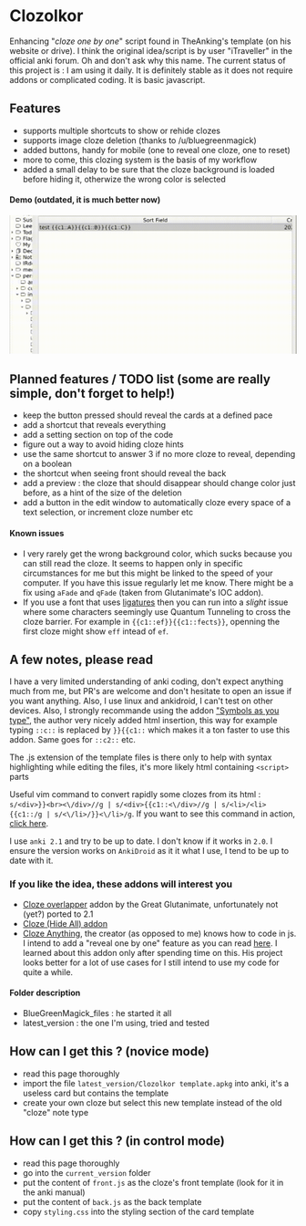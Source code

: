 # Clozolkor
Enhancing "*cloze one by one*" script found in TheAnking's template (on his website or drive). I think the original idea/script is by user "iTraveller" in the official anki forum. Oh and don't ask why this name. The current status of this project is : I am using it daily. It is definitely stable as it does not require addons or complicated coding. It is basic javascript.


## Features 
* supports multiple shortcuts to show or rehide clozes
* supports image cloze deletion (thanks to /u/bluegreenmagick)
* added buttons, handy for mobile (one to reveal one cloze, one to reset)
* more to come, this clozing system is the basis of my workflow
* added a small delay to be sure that the cloze background is loaded before hiding it, otherwize the wrong color is selected

#### Demo (outdated, it is much better now)
![demo_gif](bin/demo.gif)

## Planned features / TODO list (some are really simple, don't forget to help!)
* keep the button pressed should reveal the cards at a defined pace
* add a shortcut that reveals everything
* add a setting section on top of the code
* figure out a way to avoid hiding cloze hints
* use the same shortcut to answer 3 if no more cloze to reveal, depending on a boolean
* the shortcut when seeing front should reveal the back
* add a preview : the cloze that should disappear should change color just before, as a hint of the size of the deletion
* add a button in the edit window to automatically cloze every space of a text selection, or increment cloze number etc

#### Known issues
* I very rarely get the wrong background color, which sucks because you can still read the cloze. It seems to happen only in specific circumstances for me but this might be linked to the speed of your computer. If you have this issue regularly let me know. There might be a fix using `aFade` and `qFade` (taken from Glutanimate's IOC addon).
* If you use a font that uses [ligatures](https://en.wikipedia.org/wiki/Orthographic_ligature) then you can run into a *slight* issue where some characters seemingly use Quantum Tunneling to cross the cloze barrier. For example in `{{c1::ef}}{{c1::fects}}`, openning the first cloze might show `eff` intead of `ef`.

## A few notes, please read
I have a very limited understanding of anki coding, don't expect anything much from me, but PR's are welcome and don't hesitate to open an issue if you want anything. Also, I use linux and ankidroid, I can't test on other devices. Also, I strongly recommande using the addon ["Symbols as you type"](https://ankiweb.net/shared/info/2040501954), the author very nicely added html insertion, this way for example typing `::c::` is replaced by `}}{{c1::` which makes it a ton faster to use this addon. Same goes for `::c2::` etc.

The .js extension of the template files is there only to help with syntax highlighting while editing the files, it's more likely html containing `<script>` parts

Useful vim command to convert rapidly some clozes from its html : `s/<div>}}<br><\/div>//g | s/<div>{{c1::<\/div>//g | s/<li>/<li>{{c1::/g | s/<\/li>/}}<\/li>/g`. If you want to see this command in action, [click here](bin/demo_vim.gif).

I use `anki 2.1` and try to be up to date. I don't know if it works in `2.0`. I ensure the version works on `AnkiDroid` as it it what I use, I tend to be up to date with it.


### If you like the idea, these addons will interest you
* [Cloze overlapper](https://github.com/Glutanimate/cloze-overlapper) addon by the Great Glutanimate, unfortunately not (yet?) ported to 2.1
* [Cloze (Hide All) addon](https://ankiweb.net/shared/info/1709973686)
* [Cloze Anything](https://github.com/matthayes/anki_cloze_anything), the creator (as opposed to me) knows how to code in js. I intend to add a "reveal one by one" feature as you can read [here](https://github.com/matthayes/anki_cloze_anything/issues/6#issuecomment-629829062). I learned about this addon only after spending time on this. His project looks better for a lot of use cases for I still intend to use my code for quite a while.

#### Folder description
* BlueGreenMagick_files : he started it all
* latest_version : the one I'm using, tried and tested

## How can I get this ? (novice mode)
* read this page thoroughly
* import the file `latest_version/Clozolkor template.apkg` into anki, it's a useless card but contains the template
* create your own cloze but select this new template instead of the old "cloze" note type

## How can I get this ? (in control mode)
* read this page thoroughly
* go into the `current_version` folder
* put the content of `front.js` as the cloze's front template (look for it in the anki manual)
* put the content of `back.js` as the back template
* copy `styling.css` into the styling section of the card template
